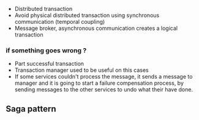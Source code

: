 
- Distributed transaction  
- Avoid physical distributed transaction using synchronous communication (temporal coupling)
- Message broker, asynchronous communication creates a logical transaction 

### if something goes wrong ?

- Part successful transaction 
- Transaction manager used to be useful on this cases 
- If some services couldn't process the message, it sends a message to manager and it is going to start a failure compensation process, by sending messages to the other services to undo what their have done.


## Saga pattern
